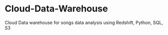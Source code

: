 # Cloud-Data-Warehouse
Cloud Data warehouse for songs data analysis using Redshift, Python, SQL, S3
